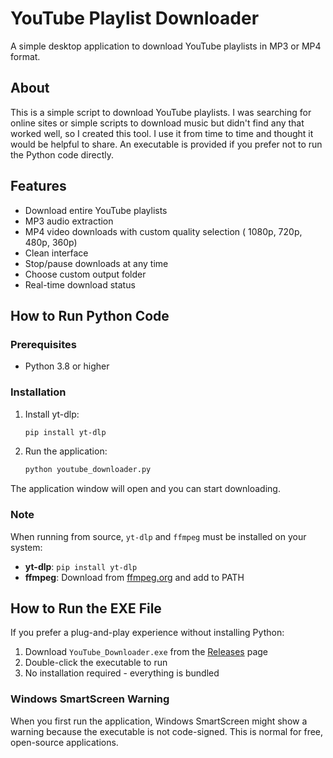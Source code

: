 # YouTube Playlist Downloader

A simple desktop application to download YouTube playlists in MP3 or MP4 format.

## About

This is a simple script to download YouTube playlists. I was searching for online sites or simple scripts to download music but didn't find any that worked well, so I created this tool. I use it from time to time and thought it would be helpful to share. An executable is provided if you prefer not to run the Python code directly.

## Features

- Download entire YouTube playlists
- MP3 audio extraction
- MP4 video downloads with custom quality selection ( 1080p, 720p, 480p, 360p)
- Clean interface
- Stop/pause downloads at any time
- Choose custom output folder
- Real-time download status

## How to Run Python Code

### Prerequisites

- Python 3.8 or higher

### Installation

1. Install yt-dlp:
   ```bash
   pip install yt-dlp
   ```

2. Run the application:
   ```bash
   python youtube_downloader.py
   ```

The application window will open and you can start downloading.

### Note

When running from source, `yt-dlp` and `ffmpeg` must be installed on your system:
- **yt-dlp**: `pip install yt-dlp`
- **ffmpeg**: Download from [ffmpeg.org](https://ffmpeg.org/download.html) and add to PATH

## How to Run the EXE File

If you prefer a plug-and-play experience without installing Python:

1. Download `YouTube_Downloader.exe` from the [Releases](https://github.com/MagdyAboYoussef/Simple_Youtube_Playlist_Downloader/releases/latest) page
2. Double-click the executable to run
3. No installation required - everything is bundled

### Windows SmartScreen Warning

When you first run the application, Windows SmartScreen might show a warning because the executable is not code-signed. This is normal for free, open-source applications.
